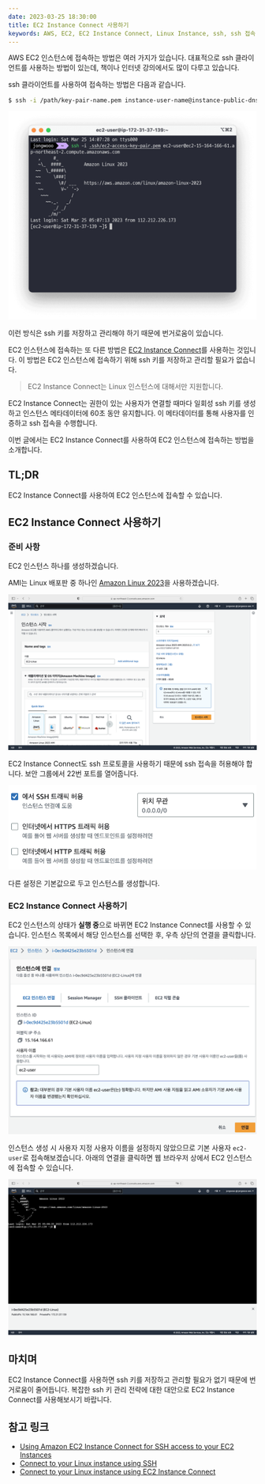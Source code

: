 ```yaml
---
date: 2023-03-25 18:30:00
title: EC2 Instance Connect 사용하기
keywords: AWS, EC2, EC2 Instance Connect, Linux Instance, ssh, ssh 접속
---
```


AWS EC2 인스턴스에 접속하는 방법은 여러 가지가 있습니다.
대표적으로 ssh 클라이언트를 사용하는 방법이 있는데, 책이나 인터넷 강의에서도 많이 다루고 있습니다.

ssh 클라이언트를 사용하여 접속하는 방법은 다음과 같습니다.

```bash
$ ssh -i /path/key-pair-name.pem instance-user-name@instance-public-dns-name
```

![ssh 클라이언트로 EC2 인스턴스에 접속한 모습](using-ssh-client.png "ssh 클라이언트로 EC2 인스턴스에 접속한 모습")

이런 방식은 ssh 키를 저장하고 관리해야 하기 때문에 번거로움이 있습니다.

EC2 인스턴스에 접속하는 또 다른 방법은 [EC2 Instance Connect](https://docs.aws.amazon.com/ko_kr/AWSEC2/latest/UserGuide/ec2-instance-connect-methods.html)를 사용하는 것입니다.
이 방법은 EC2 인스턴스에 접속하기 위해 ssh 키를 저장하고 관리할 필요가 없습니다.

> EC2 Instance Connect는 Linux 인스턴스에 대해서만 지원합니다.

EC2 Instance Connect는 권한이 있는 사용자가 연결할 때마다 일회성 ssh 키를 생성하고 인스턴스 메타데이터에 60초 동안 유지합니다.
이 메타데이터를 통해 사용자를 인증하고 ssh 접속을 수행합니다.

이번 글에서는 EC2 Instance Connect를 사용하여 EC2 인스턴스에 접속하는 방법을 소개합니다.

## TL;DR

EC2 Instance Connect를 사용하여 EC2 인스턴스에 접속할 수 있습니다.

## EC2 Instance Connect 사용하기

### 준비 사항

EC2 인스턴스 하나를 생성하겠습니다.

AMI는 Linux 배포판 중 하나인 [Amazon Linux 2023](https://aws.amazon.com/ko/linux/amazon-linux-2023/?amazon-linux-whats-new.sort-by=item.additionalFields.postDateTime&amazon-linux-whats-new.sort-order=desc)을 사용하겠습니다.

![EC2 인스턴스 생성](create-ec2-instance.png "EC2 인스턴스 생성")

EC2 Instance Connect도 ssh 프로토콜을 사용하기 때문에 ssh 접속을 허용해야 합니다.
보안 그룹에서 22번 포트를 열어줍니다.

![보안 그룹 설정에서 ssh 트래픽 허용](open-ssh-port.png "보안 그룹 설정에서 ssh 트래픽 허용")

다른 설정은 기본값으로 두고 인스턴스를 생성합니다.

### EC2 Instance Connect 사용하기

EC2 인스턴스의 상태가 **실행 중**으로 바뀌면 EC2 Instance Connect를 사용할 수 있습니다.
인스턴스 목록에서 해당 인스턴스를 선택한 후, 우측 상단의 연결을 클릭합니다.

![인스턴스에 연결](connect-ec2-instance.png "인스턴스에 연결")

인스턴스 생성 시 사용자 지정 사용자 이름을 설정하지 않았으므로 기본 사용자 `ec2-user`로 접속해보겠습니다.
아래의 연결을 클릭하면 웹 브라우저 상에서 EC2 인스턴스에 접속할 수 있습니다.

![EC2 Instance Connect를 사용하여 EC2 인스턴스에 접속](ec2-instance-connect.png "EC2 Instance Connect를 사용하여 EC2 인스턴스에 접속")

## 마치며

EC2 Instance Connect를 사용하면 ssh 키를 저장하고 관리할 필요가 없기 때문에 번거로움이 줄어듭니다.
복잡한 ssh 키 관리 전략에 대한 대안으로 EC2 Instance Connect를 사용해보시기 바랍니다.

## 참고 링크

- [Using Amazon EC2 Instance Connect for SSH access to your EC2 Instances](https://aws.amazon.com/ko/blogs/compute/new-using-amazon-ec2-instance-connect-for-ssh-access-to-your-ec2-instances/)
- [Connect to your Linux instance using SSH](https://docs.aws.amazon.com/AWSEC2/latest/UserGuide/AccessingInstancesLinux.html)
- [Connect to your Linux instance using EC2 Instance Connect](https://docs.aws.amazon.com/AWSEC2/latest/UserGuide/Connect-using-EC2-Instance-Connect.html)
